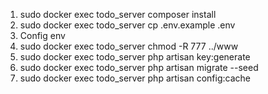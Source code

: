 1. sudo docker exec todo_server composer install
2. sudo docker exec todo_server cp .env.example .env
3. Config env
5. sudo docker exec todo_server chmod -R 777 ../www
7. sudo docker exec todo_server php artisan key:generate
8. sudo docker exec todo_server php artisan migrate --seed
9. sudo docker exec todo_server php artisan config:cache